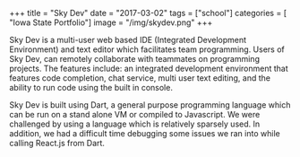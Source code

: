 +++
title = "Sky Dev"
date = "2017-03-02"
tags = ["school"]
categories = [ "Iowa State Portfolio"]
image = "/img/skydev.png"
+++

Sky Dev is a multi-user web based IDE (Integrated Development Environment) and text editor which facilitates team programming. Users of Sky Dev, can remotely collaborate with teammates on programming projects. The features include: an integrated development environment that features code completion, chat service, multi user text editing, and the ability to run code using the built in console.

Sky Dev is built using Dart, a general purpose programming language which can be run on a stand alone VM or compiled to Javascript. We were challenged by using a language which is relatively sparsely used. In addition, we had a difficult time debugging some issues we ran into while calling React.js from Dart.
